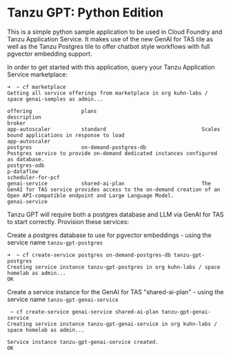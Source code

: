 # Tanzu GPT: Python Edition

This is a simple python sample application to be used in Cloud Foundry and Tanzu Application Service. It makes use of the new GenAI for TAS tile as well as the Tanzu Postgres tile to offer chatbot style workflows with full pgvector embedding support.

In order to get started with this application, query your Tanzu Application Service marketplace:
~~~
➜  ~ cf marketplace
Getting all service offerings from marketplace in org kuhn-labs / space genai-samples as admin...

offering                plans                                  description                                                                                                                                                                                                                   broker
app-autoscaler          standard                               Scales bound applications in response to load                                                                                                                                                                                 app-autoscaler
postgres                on-demand-postgres-db                  Postgres service to provide on-demand dedicated instances configured as database.                                                                                                                                             postgres-odb                                                                                                                                                            p-dataflow                                                                                                                                                                                                          scheduler-for-pcf
genai-service           shared-ai-plan                         The GenAI for TAS service provides access to the on-demand creation of an Open API-compatible endpoint and Large Language Model.                                                                                              genai-service
~~~

Tanzu GPT will require both a postgres database and LLM via GenAI for TAS to start correctly.
Provision these services:

Create a postgres database to use for pgvector embeddings - using the service name `tanzu-gpt-postgres`

~~~
➜  ~ cf create-service postgres on-demand-postgres-db tanzu-gpt-postgres
Creating service instance tanzu-gpt-postgres in org kuhn-labs / space homelab as admin...
OK
~~~

Create a service instance for the GenAI for TAS "shared-ai-plan" - using the service name `tanzu-gpt-genai-service`

~~~
 ~ cf create-service genai-service shared-ai-plan tanzu-gpt-genai-service
Creating service instance tanzu-gpt-genai-service in org kuhn-labs / space homelab as admin...

Service instance tanzu-gpt-genai-service created.
OK
~~~

